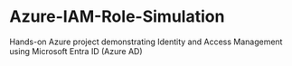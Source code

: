 # Azure-IAM-Role-Simulation
Hands-on Azure project demonstrating Identity and Access Management using Microsoft Entra ID (Azure AD)
